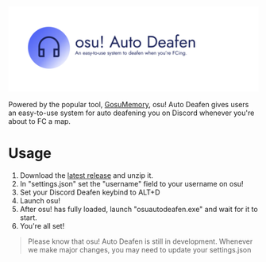 ![banner](./assets/osuautodeafen-banner.png)

Powered by the popular tool, [GosuMemory](https://github.com/l3lackShark/gosumemory/), osu! Auto Deafen gives users an easy-to-use system for auto deafening you on Discord whenever you're about to FC a map.

# Usage
1. Download the [latest release](https://github.com/Nat3z/osuautodeafen/releases/latest) and unzip it.
1. In "settings.json" set the "username" field to your username on osu! 
1. Set your Discord Deafen keybind to ALT+D
1. Launch osu! 
1. After osu! has fully loaded, launch "osuautodeafen.exe" and wait for it to start.
1. You're all set!

> Please know that osu! Auto Deafen is still in development. Whenever we make major changes, you may need to update your settings.json 